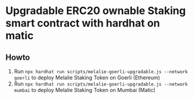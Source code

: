 # Upgradable ERC20 ownable Staking smart contract with hardhat on matic 

## Howto
1. Run ```npx hardhat run scripts/melalie-goerli-upgradable.js --network goerli``` to deploy Melalie Staking Token on Goerli (Ethereum)
2. Run ```npx hardhat run scripts/melalie-goerli-upgradable.js --network mumbai``` to deploy Melalie Staking Token on Mumbai (Matic) 